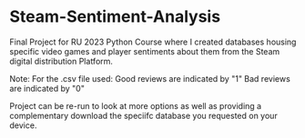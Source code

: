 # Steam-Sentiment-Analysis
Final Project for RU 2023 Python Course where I created databases housing specific video games and player sentiments about them from the Steam digital distribution Platform.

Note:
For the .csv file used: 
  Good reviews are indicated by "1"
  Bad reviews are indicated by "0"

Project can be re-run to look at more options as well as providing a complementary download the speciifc database you requested on your device.
